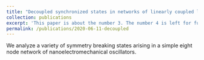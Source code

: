 ```yaml
---
title: "Decoupled synchronized states in networks of linearly coupled limit cycle oscillators"
collection: publications
excerpt: 'This paper is about the number 3. The number 4 is left for future work.'
permalink: /publications/2020-06-11-decoupled
---
```


We analyze a variety of symmetry breaking states arising in a simple eight node network of nanoelectromechanical oscillators.
